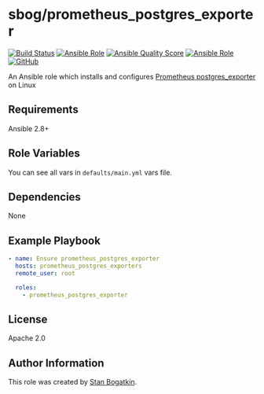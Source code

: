 # sbog/prometheus_postgres_exporter

[![Build Status](https://travis-ci.com/sorrowless/ansible_prometheus_postgres_exporter.svg?branch=master)](https://travis-ci.com/sorrowless/ansible_prometheus_postgres_exporter)
[![Ansible Role](https://img.shields.io/ansible/role/54627)](https://galaxy.ansible.com/sorrowless/prometheus_postgres_exporter)
[![Ansible Quality Score](https://img.shields.io/ansible/quality/54627)](https://galaxy.ansible.com/sorrowless/prometheus_postgres_exporter)
[![Ansible Role](https://img.shields.io/ansible/role/d/54627)](https://galaxy.ansible.com/sorrowless/prometheus_postgres_exporter)
[![GitHub](https://img.shields.io/github/license/sorrowless/ansible_prometheus_postgres_exporter)](https://github.com/sorrowless/ansible_prometheus_postgres_exporter/blob/master/LICENSE)

An Ansible role which installs and configures [Prometheus postgres_exporter](https://github.com/prometheus-community/postgres_exporter) on Linux

## Requirements

Ansible 2.8+

## Role Variables

You can see all vars in `defaults/main.yml` vars file.

## Dependencies

None

## Example Playbook

```yaml
- name: Ensure prometheus_postgres_exporter
  hosts: prometheus_postgres_exporters
  remote_user: root

  roles:
    - prometheus_postgres_exporter
```

## License

Apache 2.0

## Author Information

This role was created by [Stan Bogatkin](https://sbog.ru).
